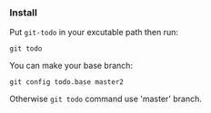 ### Install

Put `git-todo` in your excutable path then run:

	git todo

You can make your base branch:

	git config todo.base master2

Otherwise `git todo` command use 'master' branch.

